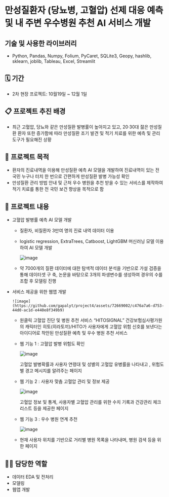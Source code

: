 # 만성질환자 (당뇨병, 고혈압) 선제 대응 예측 및 내 주변 우수병원 추천 AI 서비스 개발



## 기술 및 사용한 라이브러리

- Python, Pandas, Numpy, Folium, PyCaret, SQLite3, Geopy, hashlib, sklearn, joblib, Tableau, Excel, Streamlit

## 🗓️ 기간

- 2차 현장 프로젝트: 10월19일 ~ 12월 1일

## 📋 프로젝트 추진 배경

- 최근 고혈압, 당뇨와 같은 만성질환 발병률이 높아지고 있고, 20·30대 젊은 만성질환 환자 또한 증가함에 따라 만성질환 조기 발견 및 적기 치료를 위한 예측 및 관리 도구가 필요해진 상황

## 📝 프로젝트 목적

- 환자의 진료내역을 이용해 만성질환 예측 AI 모델을 개발하여 진료내역이 있는 전 국민 누구나 터치 한 번으로 간편하게 만성질환 발병 가능성 확인
- 만성질환 관리 방법 안내 및 근처 우수 병원을 추천 받을 수 있는 서비스를 제작하여 적기 치료를 통한 전 국민 보건 향상을 목적으로 함

## 📃 프로젝트 내용

- 고혈압 발병률 예측 AI 모델 개발
    - 질환자, 비질환자 3만여 명의 진료 내역 데이터 이용
    - logistic regression, ExtraTrees, Catboost, LightGBM 머신러닝 모델 이용하여 AI 모델 개발

       ![image](https://github.com/gapalyt/project4/assets/72669002/71d99e57-482f-44c5-a5c7-e2617bd16a09)
      
    - 약 7000개의 질환 데이터에 대한 탐색적 데이터 분석을 기반으로 가설 검증을 통해 데이터셋 구 
      축, 논문을 바탕으로 3개의 파생변수를 생성하여 경우의 수를 조합 후 모델링 진행
- 서비스 제공을 위한 웹앱 개발

      ![image](https://github.com/gapalyt/project4/assets/72669002/c476a7a6-d753-44d0-ac1d-e440e8f349b9)

    - 원클릭 고혈압 진단 및 병원 추천 서비스 “HITOSIGNAL” 
      건강보험심사평가원의 캐릭터인 히토(히라토끼)/HITO가 사용자에게 고혈압 위험 신호를 보낸다는 
      아이디어로 착안된 만성질환 예측 및 우수 병원 추천 서비스
    - 웹 기능 1 : 고혈압 발병 위험도 확인

      ![image](https://github.com/gapalyt/project4/assets/72669002/c531d9f6-32ec-4629-96e1-5d4ec8e92667)
      
      고혈압 발병확률과 사용자 연령대 및 성별의 고혈압 유병률을 나타내고 , 위험도 별 경고 메시지를
      알려주는 페이지
    - 웹 기능 2 : 사용자 맞춤 고혈압 관리 및 정보 제공

      ![image](https://github.com/gapalyt/project4/assets/72669002/b53cd821-8220-426c-b620-5182a776b817)
      
      고혈압 정보 및 통계, 사용자별 고혈압 관리를 위한 수치 기록과 건강관리 체크리스트 등을
      제공한 페이지
    -  웹 기능 3 : 우수 병원 연계 추천

       ![image](https://github.com/gapalyt/project4/assets/72669002/51bfe138-8da8-4bdb-b31e-1a81395ec984)
       
    - 현재 사용자 위치를 기반으로 거리별 병원 목록을 나타내며, 병원 검색 등을 위한 페이지

## 💁‍♀️ 담당한 역할

- 데이터 EDA 및 전처리
- 모델링
- 웹앱 개발

